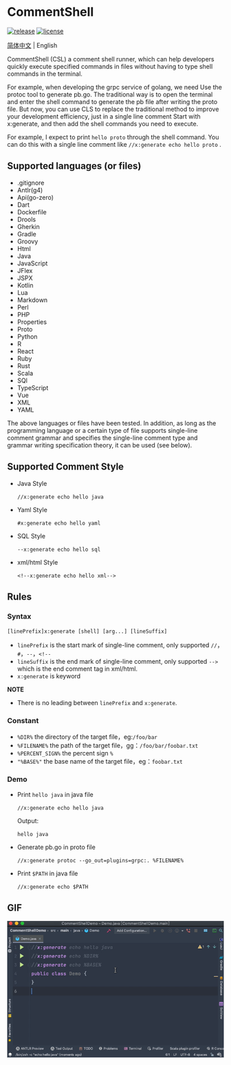 # CommentShell

[![release](https://img.shields.io/badge/release-1.0.0-brightgreen)](https://github.com/anqiansong/CommentShell/releases)
[![license](https://img.shields.io/badge/license-MIT-blue)](https://github.com/anqiansong/CommentShell/blob/master/LICENSE)

[简体中文](README.MD) | English

CommentShell (CSL) a comment shell runner, which can help developers quickly execute specified commands in files without having to type shell commands in the terminal. 

For example, when developing the grpc service of golang, we need Use the protoc tool to generate pb.go.
The traditional way is to open the terminal and enter the shell command to generate the pb file after writing the proto file. 
But now, you can use CLS to replace the traditional method to improve your development efficiency, 
just in a single line comment Start with x:generate, and then add the shell commands you need to execute. 

For example, I expect to print `hello proto` through the shell command. 
You can do this with a single line comment like `//x:generate echo hello proto` .

## Supported languages (or files)

* .gitignore
* Antlr(g4)
* Api(go-zero)
* Dart
* Dockerfile
* Drools
* Gherkin
* Gradle
* Groovy
* Html
* Java
* JavaScript
* JFlex
* JSPX
* Kotlin
* Lua
* Markdown
* Perl
* PHP
* Properties
* Proto
* Python
* R
* React
* Ruby
* Rust
* Scala
* SQl
* TypeScript
* Vue
* XML
* YAML

The above languages or files have been tested. In addition, as long as the programming language 
or a certain type of file supports single-line comment grammar and specifies the single-line 
comment type and grammar writing specification theory, it can be used (see below).

## Supported Comment Style
* Java Style
    ```text
    //x:generate echo hello java
    ```
* Yaml Style
    ```text
    #x:generate echo hello yaml
    ```
* SQL Style
    ```text
    --x:generate echo hello sql
    ```
* xml/html Style
    ```text
    <!--x:generate echo hello xml-->
    ```
## Rules

### Syntax

```text
[linePrefix]x:generate [shell] [arg...] [lineSuffix]
```
* `linePrefix` is the start mark of single-line comment, only supported `//`，`#`，`--`，`<!--`
* `lineSuffix` is the end mark of single-line comment, only supported `-->` which is the end comment tag in xml/html.
* `x:generate` is keyword

**NOTE**
* There is no leading between `linePrefix` and `x:generate`.

### Constant
* `%DIR%` the directory of the target file，eg:`/foo/bar`
* `%FILENAME%` the path of the target file，gg：`/foo/bar/foobar.txt`
* `%PERCENT_SIGN%` the percent sign `%`
* `"%BASE%"` the base name of the target file，eg：`foobar.txt`

### Demo
* Print `hello java` in java file
    ```text
    //x:generate echo hello java
    ```
  Output:
    ```text
    hello java
    ```
* Generate pb.go in proto file
    ```text
    //x:generate protoc --go_out=plugins=grpc:. %FILENAME%
    ```
* Print `$PATH` in java file
    ```text
    //x:generate echo $PATH
    ```

## GIF

![demo](./demo.gif)